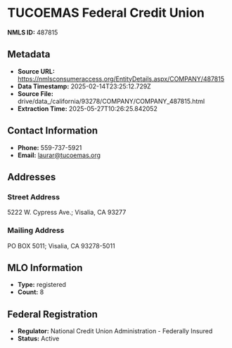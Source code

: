 # TUCOEMAS Federal Credit Union

**NMLS ID:** 487815

## Metadata
- **Source URL:** https://nmlsconsumeraccess.org/EntityDetails.aspx/COMPANY/487815
- **Data Timestamp:** 2025-02-14T23:25:12.729Z
- **Source File:** drive/data_/california/93278/COMPANY/COMPANY_487815.html
- **Extraction Time:** 2025-05-27T10:26:25.842052

## Contact Information
- **Phone:** 559-737-5921
- **Email:** laurar@tucoemas.org

## Addresses
### Street Address
5222 W. Cypress Ave.; Visalia, CA 93277

### Mailing Address
PO BOX 5011; Visalia, CA 93278-5011

## MLO Information
- **Type:** registered
- **Count:** 8

## Federal Registration
- **Regulator:** National Credit Union Administration - Federally Insured
- **Status:** Active
